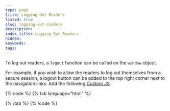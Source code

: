 ```yaml
---
type: page
title: Logging Out Readers
listed: true
slug: logging-out-readers
description: 
index_title: Logging Out Readers
hidden: 
keywords: 
tags: 
---
```


To log out readers, a `logout` function can be called on the `window` object.

For example, if you wish to allow the readers to log out themselves from a secure session, a logout button can be added to the top right corner next to the navigation links. Add the following [Custom JS](/support-center/custom-javascript):

{% code %}
{% tab language="html" %}
<script>
  document.addEventListener('onprojectloaded', function () {
    var logoutBtn = document.createElement('DIV');
    logoutBtn.innerHTML = 'Logout';
    logoutBtn.classList.add('logout'); // Style as needed
    logoutBtn.onclick = function() {
      window.logout();
      window.location.href = '/'; // Change this to a useful link
    };
    document.querySelector('.links-container').appendChild(logoutBtn);
  });
</script>
{% /tab %}
{% /code %}